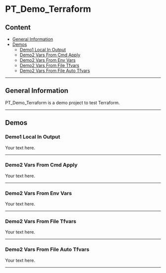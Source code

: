 # PT_Demo_Terraform

## Content

- [General Information](#general-information)
- [Demos](#demos)
  - [Demo1 Local In Output](#demo1-local-in-output)
  - [Demo2 Vars From Cmd Apply](#demo2-vars-from-cmd-apply)
  - [Demo2 Vars From Env Vars](#demo2-vars-from-env-vars)
  - [Demo2 Vars From File Tfvars](#demo2-vars-from-file-tfvars)
  - [Demo2 Vars From File Auto Tfvars](#demo2-vars-from-file-auto-tfvars)
---

<a name="general-information" ></a>

## General Information

PT_Demo_Terraform is a demo project to test Terraform.

---

<a name="demos" ></a>

## Demos

<a name="demo1-local-in-output" ></a>

### Demo1 Local In Output

Your text here.

---

<a name="demo2-vars-from-cmd-apply" ></a>

### Demo2 Vars From Cmd Apply

Your text here.

---

<a name="demo2-vars-from-env-vars" ></a>

### Demo2 Vars From Env Vars

Your text here.

---

<a name="demo2-vars-from-file-tfvars" ></a>

### Demo2 Vars From File Tfvars

Your text here.

---

<a name="demo2-vars-from-file-auto-tfvars" ></a>

### Demo2 Vars From File Auto Tfvars

Your text here.

---